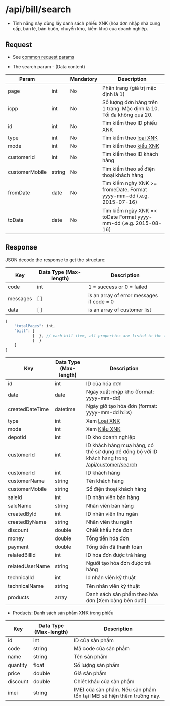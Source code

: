 # /api/bill/search

* Tính năng này dùng lấy danh sách phiếu XNK (hóa đơn nhập nhà cung cấp, bán lẻ, bán buôn, chuyển kho, kiểm kho) của doanh nghiệp.

## Request

* See [common request params](/docs/api.md#request)

* The search param - \(Data content\)

| Param |  | Mandatory | Description |
| --- | --- | --- | --- |
| page | int | No | Phân trang \(giá trị mặc định là 1\) |
| icpp | int | No | Số lượng đơn hàng trên 1 trang. Mặc định là 10. Tối đa không quá 20. |
| id | int | No | Tìm kiếm theo ID phiếu XNK |
| type | int | No | Tìm kiếm theo [loại XNK](/docs/glossary.md#inventory) |
| mode | int | No | Tìm kiếm theo [kiểu XNK](/docs/glossary.md#inventory) |
| customerId | int | No | Tìm kiếm theo ID khách hàng |
| customerMobile | string| No | Tìm kiếm theo số điện thoại khách hàng |
| fromDate | date | No | Tìm kiếm ngày XNK &gt;= fromeDate. Format yyyy-mm-dd \(.e.g. 2015-07-16\) |
| toDate | date | No | Tìm kiếm ngày XNK =&lt; toDate Format yyyy-mm-dd \(.e.g. 2015-08-16\) |

## Response

JSON decode the response to get the structure:

| Key | Data Type \(Max-length\) | Description |
| --- | --- | --- |
| code | int | 1 = success or 0 = failed |
| messages | \[ \] | is an array of error messages if code = 0 |
| data | \[ \] | is an array of customer list |

```js
[
    "totalPages": int,
    "bill": [
            {  }, // each bill item, all properties are listed in the table below
            {  }
    ]
]
```

| Key | Data Type (Max-length) | Description |
| --- | --- | --- |
| id | int | ID của hóa đơn |
| date| date | Ngày xuất nhập kho (format: yyyy-mm-dd) |
| createdDateTime | datetime | Ngày giờ tạo hóa đơn (format: yyyy-mm-dd h:i:s) |
| type | int | Xem [Loại XNK](/docs/glossary.md#inventory) |
| mode | int | Xem [Kiểu XNK](/docs/glossary.md#inventory) |
| depotId | int | ID kho doanh nghiệp |
| customerId | int | ID khách hàng mua hàng, có thể sử dụng để đồng bộ với ID khách hàng trong [/api/customer/search](/docs/customer/search.md) |
| customerId | int | ID khách hàng |
| customerName | string | Tên khách hàng |
| customerMobile | string | Số điện thoại khách hàng |
| saleId | int | ID nhân viên bán hàng |
| saleName | string | Nhân viên bán hàng |
| createdById | int | ID nhân viên thu ngân |
| createdByName | string | Nhân viên thu ngân |
| discount | double | Chiết khấu hóa đơn |
| money | double | Tổng tiền hóa đơn |
| payment | double | Tổng tiền đã thanh toán |
| relatedBillId | int | ID hóa đơn được trả hàng| 
| relatedUserName | string | Người tạo hóa đơn được trả hàng|
| technicalId | int | Id nhân viên kỹ thuật |
| technicalName | string | Tên nhân viên kỹ thuật |
| products | array | Danh sách sản phẩm theo hóa đơn \[Xem bảng bên dưới\] |

* Products: Danh sách sản phẩm XNK trong phiếu

| Key | Data Type (Max-length) | Description |
| --- | --- | --- |
| id | int | ID của sản phẩm |
| code | string | Mã code của sản phẩm |
| name | string | Tên sản phẩm |
| quantity | float | Số lượng sản phẩm |
| price | double | Giá sản phẩm |
| discount | double | Chiết khấu của sản phẩm |
| imei | string | IMEI của sản phẩm. Nếu sản phẩm tồn tại IMEI sẽ hiện thêm trường này. |




